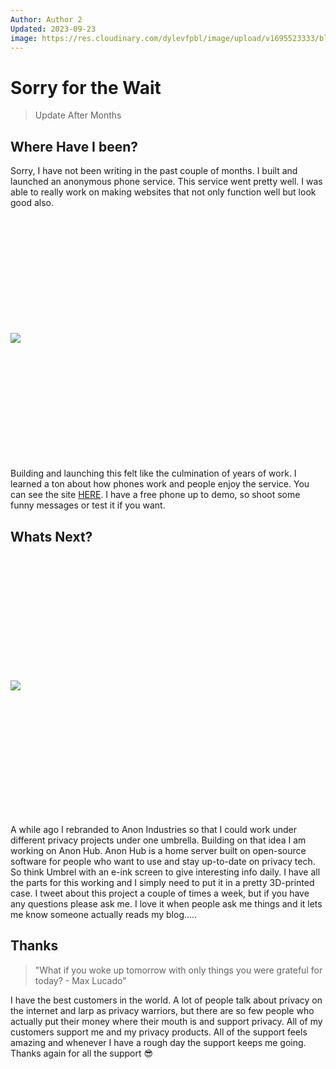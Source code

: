 ```yaml
---
Author: Author 2
Updated: 2023-09-23
image: https://res.cloudinary.com/dylevfpbl/image/upload/v1695523333/blog/dgoon21_monero_themed_spy_c6aad70f-d215-4d11-9c52-482a47d87a26.png
---
```


# Sorry for the Wait

> Update After Months

<!-- more -->

## Where Have I been?
Sorry, I have not been writing in the past couple of months. I built and launched an anonymous phone service. This service went pretty well. I was able to really work on making websites that not only function well but look good also.
<img src="https://res.cloudinary.com/dylevfpbl/image/upload/v1695525183/blog/Screenshot_2023-09-23_231157.png" 
        width="auto" 
        height="auto" 
        style="display: block; margin: 0 auto; padding-bottom: 5vh;padding-top: 5vh;" />
Building and launching this felt like the culmination of years of work. I learned a ton about how phones work and people enjoy the service. You can see the site [HERE](https://phantomphone.app//). I have a free phone up to demo, so shoot some funny messages or test it if you want.

## Whats Next?
<img src="https://res.cloudinary.com/dylevfpbl/image/upload/v1695525497/blog/F6AJElyaIAArmQQ.jpg" 
        width="auto" 
        height="auto" 
        style="display: block; margin: 0 auto; padding-bottom: 5vh;padding-top: 5vh" />

A while ago I rebranded to Anon Industries so that I could work under different privacy projects under one umbrella. Building on that idea I am working on Anon Hub. Anon Hub is a home server built on open-source software for people who want to use and stay up-to-date on privacy tech. So think Umbrel with an e-ink screen to give interesting info daily. I have all the parts for this working and I simply need to put it in a pretty 3D-printed case. I tweet about this project a couple of times a week, but if you have any questions please ask me. I love it when people ask me things and it lets me know someone actually reads my blog.....


## Thanks
> "What if you woke up tomorrow with only things you were grateful for today? - Max Lucado"

I have the best customers in the world. A lot of people talk about privacy on the internet and larp as privacy warriors, but there are so few people who actually put their money where their mouth is and support privacy. All of my customers support me and my privacy products. All of the support feels amazing and whenever I have a rough day the support keeps me going. Thanks again for all the support 😎